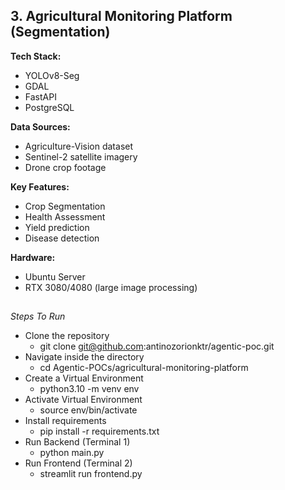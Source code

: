 ## 3. Agricultural Monitoring Platform (Segmentation)
 
**Tech Stack:** 

- YOLOv8-Seg
- GDAL
- FastAPI
- PostgreSQL 

**Data Sources:**
 
- Agriculture-Vision dataset
- Sentinel-2 satellite imagery
- Drone crop footage 

**Key Features:** 

- Crop Segmentation
- Health Assessment 
- Yield prediction
- Disease detection 

**Hardware:** 

- Ubuntu Server
- RTX 3080/4080 (large image processing)

##

*Steps To Run*

- Clone the repository
    - git clone git@github.com:antinozorionktr/agentic-poc.git
- Navigate inside the directory
    - cd Agentic-POCs/agricultural-monitoring-platform
- Create a Virtual Environment
    - python3.10 -m venv env
- Activate Virtual Environment
    - source env/bin/activate
- Install requirements
    - pip install -r requirements.txt
- Run Backend (Terminal 1)
    - python main.py
- Run Frontend (Terminal 2)
    - streamlit run frontend.py